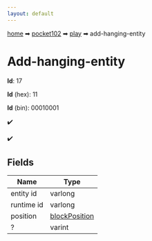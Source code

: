 ```yaml
---
layout: default
---
```


[home](/) ➡ [pocket102](/protocol/pocket102) ➡ [play](/protocol/pocket102/play) ➡ add-hanging-entity

# Add-hanging-entity

**Id**: 17

**Id** (hex): 11

**Id** (bin): 00010001

✔️

✔️

## Fields

Name | Type
---|---
entity id | varlong
runtime id | varlong
position | [blockPosition](/protocol/pocket102/types/block-position)
? | varint

